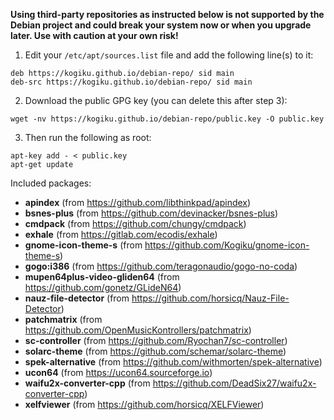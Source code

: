 **Using third-party repositories as instructed below is not supported by the Debian project and could break your system now or when you upgrade later. Use with caution at your own risk!**
1. Edit your `/etc/apt/sources.list` file and add the following line(s) to it:
```
deb https://kogiku.github.io/debian-repo/ sid main
deb-src https://kogiku.github.io/debian-repo/ sid main
```
2. Download the public GPG key (you can delete this after step 3):
```
wget -nv https://kogiku.github.io/debian-repo/public.key -O public.key
```
3. Then run the following as root:
```
apt-key add - < public.key
apt-get update
```
Included packages:
 * **apindex** (from https://github.com/libthinkpad/apindex)
 * **bsnes-plus** (from https://github.com/devinacker/bsnes-plus)
 * **cmdpack** (from https://github.com/chungy/cmdpack)
 * **exhale** (from https://gitlab.com/ecodis/exhale)
 * **gnome-icon-theme-s** (from https://github.com/Kogiku/gnome-icon-theme-s)
 * **gogo:i386** (from https://github.com/teragonaudio/gogo-no-coda)
 * **mupen64plus-video-gliden64** (from https://github.com/gonetz/GLideN64)
 * **nauz-file-detector** (from https://github.com/horsicq/Nauz-File-Detector)
 * **patchmatrix** (from https://github.com/OpenMusicKontrollers/patchmatrix)
 * **sc-controller** (from https://github.com/Ryochan7/sc-controller)
 * **solarc-theme** (from https://github.com/schemar/solarc-theme)
 * **spek-alternative** (from https://github.com/withmorten/spek-alternative)
 * **ucon64** (from https://ucon64.sourceforge.io)
 * **waifu2x-converter-cpp** (from https://github.com/DeadSix27/waifu2x-converter-cpp)
 * **xelfviewer** (from https://github.com/horsicq/XELFViewer)

